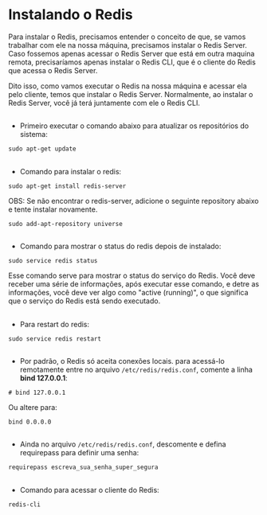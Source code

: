 # Instalando o Redis

Para instalar o Redis, precisamos entender o conceito de que, se vamos trabalhar com ele na nossa máquina, precisamos instalar o Redis Server. Caso 
fossemos apenas acessar o Redis Server que está em outra maquina remota, precisaríamos apenas instalar o Redis CLI, que é o cliente do Redis que acessa o Redis Server.

Dito isso, como vamos executar o Redis na nossa máquina e acessar ela pelo cliente, temos que instalar o Redis Server. Normalmente, ao instalar o Redis Server, 
você já terá juntamente com ele o Redis CLI.

##
- Primeiro executar o comando abaixo para atualizar os repositórios do sistema:

```
sudo apt-get update
```

##
- Comando para instalar o redis:

```
sudo apt-get install redis-server
```

OBS: Se não encontrar o redis-server, adicione o seguinte repository abaixo e tente instalar novamente.

```
sudo add-apt-repository universe
```

##
- Comando para mostrar o status do redis depois de instalado:

```
sudo service redis status
```

Esse comando serve para mostrar o status do serviço do Redis. Você deve receber uma série de informações, após executar esse comando, e detre as informações, você deve ver algo como "active (running)", o que significa que o serviço do Redis está sendo executado.

##
- Para restart do redis:

```
sudo service redis restart
```

##
- Por padrão, o Redis só aceita conexões locais. para acessá-lo remotamente entre no arquivo ```/etc/redis/redis.conf```, comente a linha **bind 127.0.0.1**:

```
# bind 127.0.0.1
```

Ou altere para:

```
bind 0.0.0.0
```

##
- Ainda no arquivo ```/etc/redis/redis.conf```, descomente e defina requirepass para definir uma senha:

```
requirepass escreva_sua_senha_super_segura

```

##
- Comando para acessar o cliente do Redis:

```
redis-cli
```
